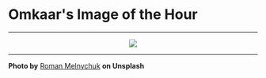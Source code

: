 # Omkaar's Image of the Hour

---

<div align="center">

<a href="https://unsplash.com/photos/a-person-stands-in-tall-green-grass-KIVqJrp1y1M">
  <img src="https://images.unsplash.com/photo-1754770584877-73ba9341671c?crop=entropy&cs=tinysrgb&fit=max&fm=jpg&ixid=M3w3NjA2Nzh8MHwxfHJhbmRvbXx8fHx8fHx8fDE3NTUyNzM2MDB8&ixlib=rb-4.1.0&q=80&w=1080" style="max-width:100%; height:auto;">
</a>



</div>

---

**Photo by** [Roman Melnychuk](https://unsplash.com/@chamooomile0) **on Unsplash**
